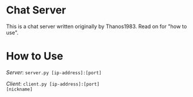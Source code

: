 # Chat Server
This is a chat server written originally by Thanos1983. Read on for "how to use".

# How to Use

<i>Server</i>:
<code>server.py [ip-address]:[port]</code>

<i>Client</i>:
<code>client.py [ip-address]:[port] [nickname]</code>
